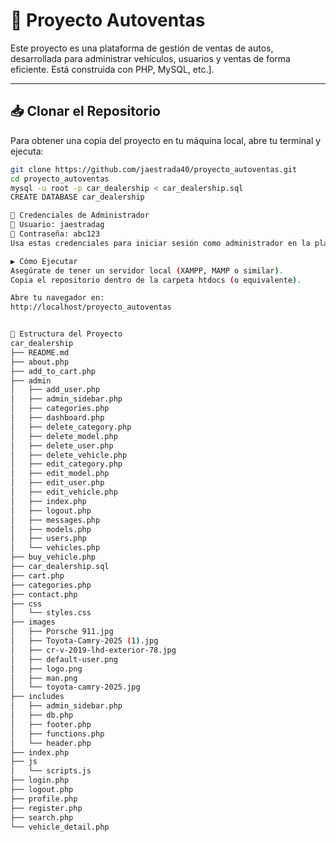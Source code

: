 # 🚗 Proyecto Autoventas

Este proyecto es una plataforma de gestión de ventas de autos, desarrollada para administrar vehículos, usuarios y ventas de forma eficiente. Está construida con PHP, MySQL, etc.].

---

## 📥 Clonar el Repositorio

Para obtener una copia del proyecto en tu máquina local, abre tu terminal y ejecuta:

```bash
git clone https://github.com/jaestrada40/proyecto_autoventas.git
cd proyecto_autoventas
mysql -u root -p car_dealership < car_dealership.sql
CREATE DATABASE car_dealership

🔐 Credenciales de Administrador
👤 Usuario: jaestradag
🔑 Contraseña: abc123
Usa estas credenciales para iniciar sesión como administrador en la plataforma.

▶️ Cómo Ejecutar
Asegúrate de tener un servidor local (XAMPP, MAMP o similar).
Copia el repositorio dentro de la carpeta htdocs (o equivalente).

Abre tu navegador en:
http://localhost/proyecto_autoventas


📁 Estructura del Proyecto
car_dealership
├── README.md
├── about.php
├── add_to_cart.php
├── admin
│   ├── add_user.php
│   ├── admin_sidebar.php
│   ├── categories.php
│   ├── dashboard.php
│   ├── delete_category.php
│   ├── delete_model.php
│   ├── delete_user.php
│   ├── delete_vehicle.php
│   ├── edit_category.php
│   ├── edit_model.php
│   ├── edit_user.php
│   ├── edit_vehicle.php
│   ├── index.php
│   ├── logout.php
│   ├── messages.php
│   ├── models.php
│   ├── users.php
│   └── vehicles.php
├── buy_vehicle.php
├── car_dealership.sql
├── cart.php
├── categories.php
├── contact.php
├── css
│   └── styles.css
├── images
│   ├── Porsche 911.jpg
│   ├── Toyota-Camry-2025 (1).jpg
│   ├── cr-v-2019-lhd-exterior-78.jpg
│   ├── default-user.png
│   ├── logo.png
│   ├── man.png
│   └── toyota-camry-2025.jpg
├── includes
│   ├── admin_sidebar.php
│   ├── db.php
│   ├── footer.php
│   ├── functions.php
│   └── header.php
├── index.php
├── js
│   └── scripts.js
├── login.php
├── logout.php
├── profile.php
├── register.php
├── search.php
└── vehicle_detail.php
